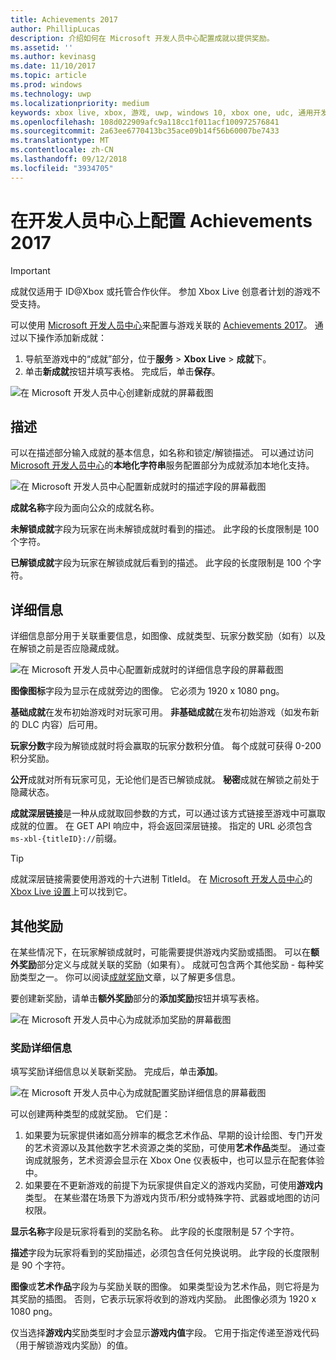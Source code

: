 ```yaml
---
title: Achievements 2017
author: PhillipLucas
description: 介绍如何在 Microsoft 开发人员中心配置成就以提供奖励。
ms.assetid: ''
ms.author: kevinasg
ms.date: 11/10/2017
ms.topic: article
ms.prod: windows
ms.technology: uwp
ms.localizationpriority: medium
keywords: xbox live, xbox, 游戏, uwp, windows 10, xbox one, udc, 通用开发人员中心
ms.openlocfilehash: 108d022909afc9a118cc1f011acf100972576841
ms.sourcegitcommit: 2a63ee6770413bc35ace09b14f56b60007be7433
ms.translationtype: MT
ms.contentlocale: zh-CN
ms.lasthandoff: 09/12/2018
ms.locfileid: "3934705"
---
```

# <a name="configure-achievements-2017-on-dev-center"></a>在开发人员中心上配置 Achievements 2017

> [!IMPORTANT]
> 成就仅适用于 ID@Xbox 或托管合作伙伴。 参加 Xbox Live 创意者计划的游戏不受支持。

可以使用 [Microsoft 开发人员中心](https://developer.microsoft.com/dashboard)来配置与游戏关联的 [Achievements 2017](../../achievements-2017/simplified-achievements.md)。 通过以下操作添加新成就：

1. 导航至游戏中的“成就”部分，位于**服务** > **Xbox Live** > **成就**下。
2. 单击**新成就**按钮并填写表格。  完成后，单击**保存**。

![在 Microsoft 开发人员中心创建新成就的屏幕截图](../../images/dev-center/achievements-1.png)

## <a name="description"></a>描述
可以在描述部分输入成就的基本信息，如名称和锁定/解锁描述。 可以通过访问 [Microsoft 开发人员中心](https://developer.microsoft.com/dashboard)的**本地化字符串**服务配置部分为成就添加本地化支持。

![在 Microsoft 开发人员中心配置新成就时的描述字段的屏幕截图](../../images/dev-center/achievements-2.png)

**成就名称**字段为面向公众的成就名称。

**未解锁成就**字段为玩家在尚未解锁成就时看到的描述。 此字段的长度限制是 100 个字符。

**已解锁成就**字段为玩家在解锁成就后看到的描述。 此字段的长度限制是 100 个字符。

## <a name="details"></a>详细信息
详细信息部分用于关联重要信息，如图像、成就类型、玩家分数奖励（如有）以及在解锁之前是否应隐藏成就。

![在 Microsoft 开发人员中心配置新成就时的详细信息字段的屏幕截图](../../images/dev-center/achievements-3.png)

**图像图标**字段为显示在成就旁边的图像。 它必须为 1920 x 1080 png。

**基础成就**在发布初始游戏时对玩家可用。 **非基础成就**在发布初始游戏（如发布新的 DLC 内容）后可用。

**玩家分数**字段为解锁成就时将会赢取的玩家分数积分值。 每个成就可获得 0-200 积分奖励。  

**公开**成就对所有玩家可见，无论他们是否已解锁成就。 **秘密**成就在解锁之前处于隐藏状态。

**成就深层链接**是一种从成就取回参数的方式，可以通过该方式链接至游戏中可赢取成就的位置。 在 GET API 响应中，将会返回深层链接。 指定的 URL 必须包含`ms-xbl-{titleID}://`前缀。

> [!TIP]
> 成就深层链接需要使用游戏的十六进制 TitleId。 在 [Microsoft 开发人员中心](https://developer.microsoft.com/dashboard)的 [Xbox Live 设置](xbox-live-setup.md)上可以找到它。

## <a name="additional-rewards"></a>其他奖励
在某些情况下，在玩家解锁成就时，可能需要提供游戏内奖励或插图。 可以在**额外奖励**部分定义与成就关联的奖励（如果有）。 成就可包含两个其他奖励 - 每种奖励类型之一。 你可以阅读[成就奖励](../../achievements-2017/achievement-rewards.md)文章，以了解更多信息。

要创建新奖励，请单击**额外奖励**部分的**添加奖励**按钮并填写表格。

![在 Microsoft 开发人员中心为成就添加奖励的屏幕截图](../../images/dev-center/achievements-4.png)

### <a name="reward-details"></a>奖励详细信息
填写奖励详细信息以关联新奖励。 完成后，单击**添加**。

![在 Microsoft 开发人员中心为成就配置奖励详细信息的屏幕截图](../../images/dev-center/achievements-5.png)

可以创建两种类型的成就奖励。 它们是：

1. 如果要为玩家提供诸如高分辨率的概念艺术作品、早期的设计绘图、专门开发的艺术资源以及其他数字艺术资源之类的奖励，可使用**艺术作品**类型。 通过查询成就服务，艺术资源会显示在 Xbox One 仪表板中，也可以显示在配套体验中。
2. 如果要在不更新游戏的前提下为玩家提供自定义的游戏内奖励，可使用**游戏内**类型。 在某些潜在场景下为游戏内货币/积分或特殊字符、武器或地图的访问权限。

**显示名称**字段是玩家将看到的奖励名称。 此字段的长度限制是 57 个字符。

**描述**字段为玩家将看到的奖励描述，必须包含任何兑换说明。 此字段的长度限制是 90 个字符。

**图像**或**艺术作品**字段为与奖励关联的图像。 如果类型设为艺术作品，则它将是为其奖励的插图。 否则，它表示玩家将收到的游戏内奖励。 此图像必须为 1920 x 1080 png。

仅当选择**游戏内**奖励类型时才会显示**游戏内值**字段。 它用于指定传递至游戏代码（用于解锁游戏内奖励）的值。
